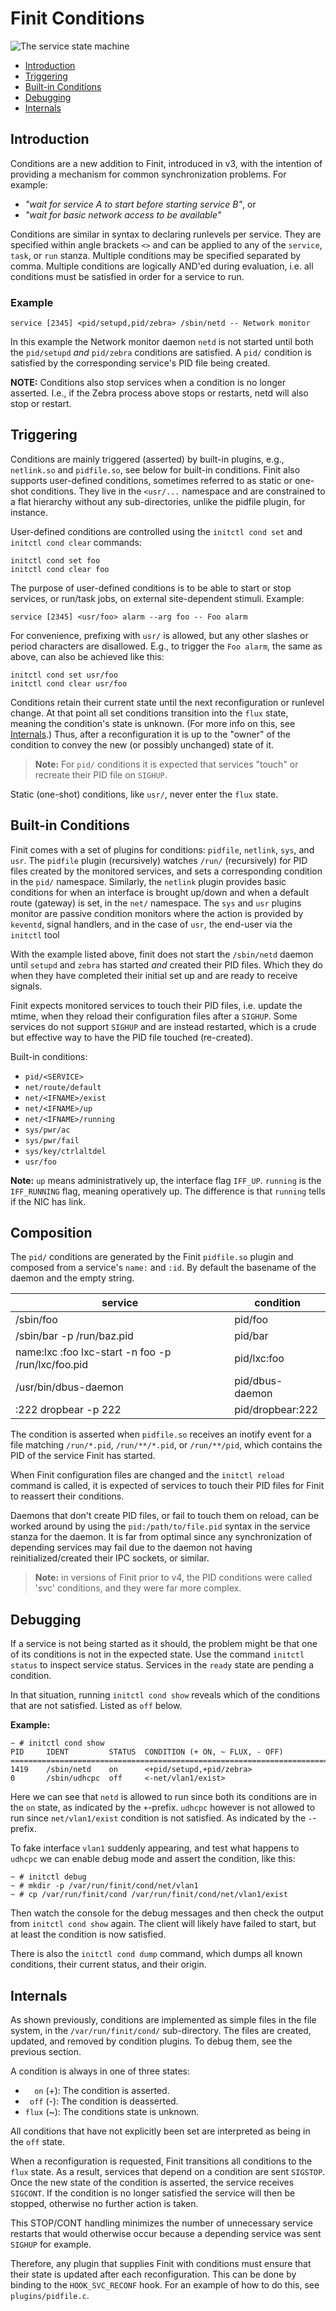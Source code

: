 Finit Conditions
================

![The service state machine](svc-machine.png "The service state machine")

* [Introduction](#introduction)
* [Triggering](#triggering)
* [Built-in Conditions](#built-in--conditions)
* [Debugging](#debugging)
* [Internals](#internals)


Introduction
------------

Conditions are a new addition to Finit, introduced in v3, with the
intention of providing a mechanism for common synchronization problems.
For example:

- *"wait for service A to start before starting service B"*, or
- *"wait for basic network access to be available"*

Conditions are similar in syntax to declaring runlevels per service.
They are specified within angle brackets `<>` and can be applied to any
of the `service`, `task`, or `run` stanza.  Multiple conditions may be
specified separated by comma.  Multiple conditions are logically AND'ed
during evaluation, i.e. all conditions must be satisfied in order for a
service to run.


### Example

    service [2345] <pid/setupd,pid/zebra> /sbin/netd -- Network monitor

In this example the Network monitor daemon `netd` is not started until
both the `pid/setupd` *and* `pid/zebra` conditions are satisfied.  A
`pid/` condition is satisfied by the corresponding service's PID file
being created.

**NOTE:** Conditions also stop services when a condition is no longer
  asserted.  I.e., if the Zebra process above stops or restarts, netd
  will also stop or restart.


Triggering
----------

Conditions are mainly triggered (asserted) by built-in plugins, e.g.,
`netlink.so` and `pidfile.so`, see below for built-in conditions.  Finit
also supports user-defined conditions, sometimes referred to as static
or one-shot conditions.  They live in the `<usr/...` namespace and are
constrained to a flat hierarchy without any sub-directories, unlike the
pidfile plugin, for instance.

User-defined conditions are controlled using the `initctl cond set` and
`initctl cond clear` commands:

    initctl cond set foo
    initctl cond clear foo

The purpose of user-defined conditions is to be able to start or stop
services, or run/task jobs, on external site-dependent stimuli.
Example:

    service [2345] <usr/foo> alarm --arg foo -- Foo alarm

For convenience, prefixing with `usr/` is allowed, but any other slashes
or period characters are disallowed.  E.g., to trigger the `Foo alarm`,
the same as above, can also be achieved like this:

    initctl cond set usr/foo
    initctl cond clear usr/foo

Conditions retain their current state until the next reconfiguration or
runlevel change.  At that point all set conditions transition into the
`flux` state, meaning the condition's state is unknown.  (For more info
on this, see [Internals](#internals).)  Thus, after a reconfiguration it
is up to the "owner" of the condition to convey the new (or possibly
unchanged) state of it.

> **Note:** For `pid/` conditions it is expected that services "touch"
>           or recreate their PID file on `SIGHUP`.

Static (one-shot) conditions, like `usr/`, never enter the `flux` state.


Built-in Conditions
-------------------

Finit comes with a set of plugins for conditions: `pidfile`, `netlink`,
`sys`, and `usr`.  The `pidfile` plugin (recursively) watches `/run/`
(recursively) for PID files created by the monitored services, and sets
a corresponding condition in the `pid/` namespace.  Similarly, the
`netlink` plugin provides basic conditions for when an interface is
brought up/down and when a default route (gateway) is set, in the `net/`
namespace.  The `sys` and `usr` plugins monitor are passive condition
monitors where the action is provided by `keventd`, signal handlers,
and in the case of `usr`, the end-user via the `initctl` tool

With the example listed above, finit does not start the `/sbin/netd`
daemon until `setupd` and `zebra` has started *and* created their PID
files.  Which they do when they have completed their initial set up and
are ready to receive signals.

Finit expects monitored services to touch their PID files, i.e. update
the mtime, when they reload their configuration files after a `SIGHUP`.
Some services do not support `SIGHUP` and are instead restarted, which
is a crude but effective way to have the PID file touched (re-created).

Built-in conditions:

- `pid/<SERVICE>`
- `net/route/default`
- `net/<IFNAME>/exist`
- `net/<IFNAME>/up`
- `net/<IFNAME>/running`
- `sys/pwr/ac`
- `sys/pwr/fail`
- `sys/key/ctrlaltdel`
- `usr/foo`

**Note:** `up` means administratively up, the interface flag `IFF_UP`.
  `running` is the `IFF_RUNNING` flag, meaning operatively up.  The
  difference is that `running` tells if the NIC has link.


Composition
-----------

The `pid/` conditions are generated by the Finit `pidfile.so` plugin and
composed from a service's `name:` and `:id`.  By default the basename of
the daemon and the empty string.

| **service**                                        | **condition**    |
|----------------------------------------------------|------------------|
| /sbin/foo                                          | pid/foo          |
| /sbin/bar -p /run/baz.pid                          | pid/bar          |
| name:lxc :foo lxc-start -n foo -p /run/lxc/foo.pid | pid/lxc:foo      |
| /usr/bin/dbus-daemon                               | pid/dbus-daemon  |
| :222 dropbear -p 222                               | pid/dropbear:222 |

The condition is asserted when `pidfile.so` receives an inotify event
for a file matching `/run/*.pid`, `/run/**/*.pid`, or `/run/**/pid`,
which contains the PID of the service Finit has started.

When Finit configuration files are changed and the `initctl reload`
command is called, it is expected of services to touch their PID files
for Finit to reassert their conditions.

Daemons that don't create PID files, or fail to touch them on reload,
can be worked around by using the `pid:/path/to/file.pid` syntax in
the service stanza for the daemon.  It is far from optimal since any
synchronization of depending services may fail due to the daemon not
having reinitialized/created their IPC sockets, or similar.

> **Note:** in versions of Finit prior to v4, the PID conditions were
>           called 'svc' conditions, and they were far more complex.


Debugging
---------

If a service is not being started as it should, the problem might be
that one of its conditions is not in the expected state.  Use the
command `initctl status` to inspect service status.  Services in the
`ready` state are pending a condition.

In that situation, running `initctl cond show` reveals which of the
conditions that are not satisfied.  Listed as `off` below.

**Example:**

```shell
~ # initctl cond show
PID     IDENT         STATUS  CONDITION (+ ON, ~ FLUX, - OFF)
=======================================================================
1419    /sbin/netd    on      <+pid/setupd,+pid/zebra>
0       /sbin/udhcpc  off     <-net/vlan1/exist>
```

Here we can see that `netd` is allowed to run since both its conditions
are in the `on` state, as indicated by the `+`-prefix.  `udhcpc` however
is not allowed to run since `net/vlan1/exist` condition is not satisfied.
As indicated by the `-`-prefix.

To fake interface `vlan1` suddenly appearing, and test what happens to
`udhcpc` we can enable debug mode and assert the condition, like this:

```shell
~ # initctl debug
~ # mkdir -p /var/run/finit/cond/net/vlan1
~ # cp /var/run/finit/cond /var/run/finit/cond/net/vlan1/exist
```

Then watch the console for the debug messages and then check the output
from `initctl cond show` again.  The client will likely have failed to
start, but at least the condition is now satisfied.

There is also the `initctl cond dump` command, which dumps all known
conditions, their current status, and their origin.


Internals
---------

As shown previously, conditions are implemented as simple files in the
file system, in the `/var/run/finit/cond/` sub-directory.  The files
are created, updated, and removed by condition plugins.  To debug them,
see the previous section.

A condition is always in one of three states:

* `  on` (+): The condition is asserted.
* ` off` (-): The condition is deasserted.
* `flux` (~): The conditions state is unknown.

All conditions that have not explicitly been set are interpreted as
being in the `off` state.

When a reconfiguration is requested, Finit transitions all conditions to
the `flux` state.  As a result, services that depend on a condition are
sent `SIGSTOP`.  Once the new state of the condition is asserted, the
service receives `SIGCONT`.  If the condition is no longer satisfied the
service will then be stopped, otherwise no further action is taken.

This STOP/CONT handling minimizes the number of unnecessary service
restarts that would otherwise occur because a depending service was sent
`SIGHUP` for example.

Therefore, any plugin that supplies Finit with conditions must ensure
that their state is updated after each reconfiguration.  This can be
done by binding to the `HOOK_SVC_RECONF` hook.  For an example of how
to do this, see `plugins/pidfile.c`.
